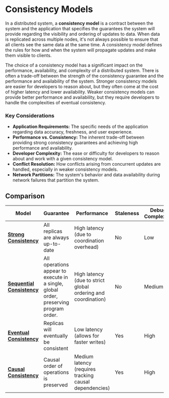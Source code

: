 # Consistency Models



In a distributed system, a **consistency model** is a contract between the system and the application that specifies the guarantees the system will provide regarding the visibility and ordering of updates to data. When data is replicated across multiple nodes, it's not always possible to ensure that all clients see the same data at the same time. A consistency model defines the rules for how and when the system will propagate updates and make them visible to clients.

The choice of a consistency model has a significant impact on the performance, availability, and complexity of a distributed system. There is often a trade-off between the strength of the consistency guarantee and the performance and availability of the system. Stronger consistency models are easier for developers to reason about, but they often come at the cost of higher latency and lower availability. Weaker consistency models can provide better performance and availability, but they require developers to handle the complexities of eventual consistency.

### Key Considerations

-   **Application Requirements:** The specific needs of the application regarding data accuracy, freshness, and user experience.
-   **Performance vs. Consistency:** The inherent trade-off between providing strong consistency guarantees and achieving high performance and availability.
-   **Developer Complexity:** The ease or difficulty for developers to reason about and work with a given consistency model.
-   **Conflict Resolution:** How conflicts arising from concurrent updates are handled, especially in weaker consistency models.
-   **Network Partitions:** The system's behavior and data availability during network failures that partition the system.

## Comparison

| Model | Guarantee | Performance | Staleness | Debug Complexity | Implementation Complexity | Use Case |
|---|---|---|---|---|---|---|
| **[Strong Consistency](./strong-consistency)** | All replicas are always up-to-date | High latency (due to coordination overhead) | No | Low | High | Financial systems, critical data |
| **[Sequential Consistency](./sequential-consistency)** | All operations appear to execute in a single, global order, preserving program order. | High latency (due to strict global ordering and coordination) | No | Medium | High | Distributed shared memory, critical sections |
| **[Eventual Consistency](./eventual-consistency)** | Replicas will eventually be consistent | Low latency (allows for faster writes) | Yes | High | Low | Social media, e-commerce |
| **[Causal Consistency](./causal-consistency)** | Causal order of operations is preserved | Medium latency (requires tracking causal dependencies) | Yes | High | Medium | Collaborative editing, chat |


